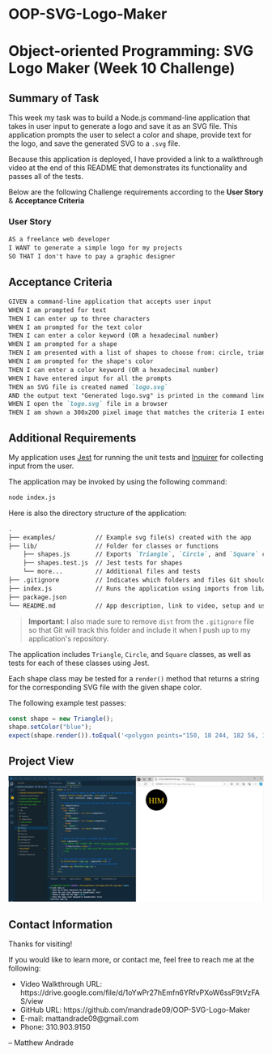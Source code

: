 # OOP-SVG-Logo-Maker

# Object-oriented Programming: SVG Logo Maker (Week 10 Challenge)

## Summary of Task

This week my task was to build a Node.js command-line application that takes in user input to generate a logo and save it as an SVG file. This application prompts the user to select a color and shape, provide text for the logo, and save the generated SVG to a `.svg` file.

Because this application is deployed, I have provided a link to a walkthrough video at the end of this README that demonstrates its functionality and passes all of the tests. 

Below are the following Challenge requirements according to the 
**User Story** & **Acceptance Criteria**

### User Story

```md
AS a freelance web developer
I WANT to generate a simple logo for my projects
SO THAT I don't have to pay a graphic designer
```

## Acceptance Criteria

```md
GIVEN a command-line application that accepts user input
WHEN I am prompted for text
THEN I can enter up to three characters
WHEN I am prompted for the text color
THEN I can enter a color keyword (OR a hexadecimal number)
WHEN I am prompted for a shape
THEN I am presented with a list of shapes to choose from: circle, triangle, and square
WHEN I am prompted for the shape's color
THEN I can enter a color keyword (OR a hexadecimal number)
WHEN I have entered input for all the prompts
THEN an SVG file is created named `logo.svg`
AND the output text "Generated logo.svg" is printed in the command line
WHEN I open the `logo.svg` file in a browser
THEN I am shown a 300x200 pixel image that matches the criteria I entered
```


## Additional Requirements

My application uses [Jest](https://www.npmjs.com/package/jest) for running the unit tests and [Inquirer](https://www.npmjs.com/package/inquirer/v/8.2.4) for collecting input from the user. 


The application may be invoked by using the following command:

```bash
node index.js
```

Here is also the directory structure of the application:

```md
.  
├── examples/           // Example svg file(s) created with the app
├── lib/                // Folder for classes or functions
    ├── shapes.js       // Exports `Triangle`, `Circle`, and `Square` classes
    ├── shapes.test.js  // Jest tests for shapes
    └── more...         // Additional files and tests
├── .gitignore          // Indicates which folders and files Git should ignore
├── index.js            // Runs the application using imports from lib/
├── package.json
└── README.md           // App description, link to video, setup and usage instructions           
```

> **Important**: I also made sure to remove `dist` from the `.gitignore` file so that Git will track this folder and include it when I push up to my application's repository.

The application includes `Triangle`, `Circle`, and `Square` classes, as well as tests for each of these classes using Jest. 


Each shape class may be tested for a `render()` method that returns a string for the corresponding SVG file with the given shape color.

The following example test passes:

```js
const shape = new Triangle();
shape.setColor("blue");
expect(shape.render()).toEqual('<polygon points="150, 18 244, 182 56, 182" fill="blue" />');
```


## Project View

![SGV Logo Maker Screenshot](<images/SGV Logo Maker Screenshot.jpg>)



## Contact Information
Thanks for visiting!

If you would like to learn more, or contact me, feel free to reach me at the following:

<ul>
    <li>Video Walkthrough URL: https://drive.google.com/file/d/1oYwPr27hEmfn6YRfvPXoW6ssF9tVzFAS/view </li>
    <li>GitHub URL: https://github.com/mandrade09/OOP-SVG-Logo-Maker </li>
    <li>E-mail: mattandrade09@gmail.com </li>
    <li>Phone: 310.903.9150</li>
</ul>

<p>
<footer> &ndash; Matthew Andrade</footer>
</p>